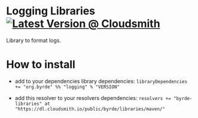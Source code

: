 # Logging Libraries [![Latest Version @ Cloudsmith](https://api-prd.cloudsmith.io/badges/version/byrde/libraries/maven/logging_2.12/latest/x/?render=true)](https://cloudsmith.io/~byrde/repos/libraries/packages/detail/maven/logging_2.12/latest/)

Library to format logs.

# How to install

* add to your dependencies library dependencies:
```libraryDependencies += "org.byrde" %% "logging" % "VERSION"```

* add this resolver to your resolvers dependencies:
```resolvers += "byrde-libraries" at "https://dl.cloudsmith.io/public/byrde/libraries/maven/"```
